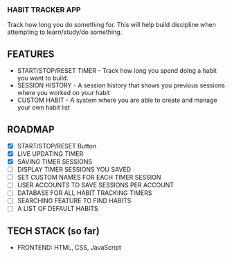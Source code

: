 ### HABIT TRACKER APP

Track how long you do something for. This will help build discipline when attempting to learn/study/do something.

## FEATURES

* START/STOP/RESET TIMER - Track how long you spend doing a habit you want to build.
* SESSION HISTORY - A session history that shows you previous sessions where you worked on your habit
* CUSTOM HABIT - A system where you are able to create and manage your own habit list

## ROADMAP
- [X] START/STOP/RESET Button
- [X] LIVE UPDATING TIMER
- [X] SAVING TIMER SESSIONS
- [ ] DISPLAY TIMER SESSIONS YOU SAVED
- [ ] SET CUSTOM NAMES FOR EACH TIMER SESSION
- [ ] USER ACCOUNTS TO SAVE SESSIONS PER ACCOUNT
- [ ] DATABASE FOR ALL HABIT TRACKING TIMERS
- [ ] SEARCHING FEATURE TO FIND HABITS
- [ ] A LIST OF DEFAULT HABITS

## TECH STACK (so far)
* FRONTEND: HTML, CSS, JavaScript
